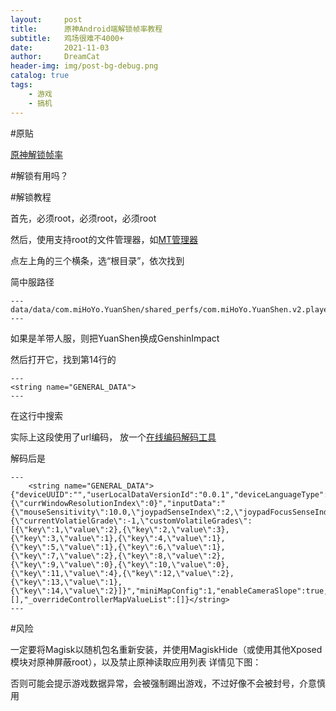 ```yaml
---
layout:     post
title:      原神Android端解锁帧率教程
subtitle:   鸡场很难不4000+
date:       2021-11-03
author:     DreamCat
header-img: img/post-bg-debug.png
catalog: true
tags:
    - 游戏
    - 搞机
---
```


#原贴

[原神解锁帧率](https://www.coolapk.com/feed/21910939?shareKey=M2YxMWE3Yjc3YTJkNjA2N2Y2OGY~&shareFrom=com.coolapk.market_11.1.2)

#解锁有用吗？



#解锁教程

首先，必须root，必须root，必须root

然后，使用支持root的文件管理器，如[MT管理器](https://www.coolapk.com/apk/bin.mt.plus)

点左上角的三个横条，选“根目录”，依次找到

简中服路径

```
---
data/data/com.miHoYo.YuanShen/shared_perfs/com.miHoYo.YuanShen.v2.playerperfs.xml
---
```

如果是羊带人服，则把YuanShen换成GenshinImpact

然后打开它，找到第14行的

```
---
<string name="GENERAL_DATA">
---
```
在这行中搜索

实际上这段使用了url编码，
放一个[在线编码解码工具](http://tool.chinaz.com/tools/urlencode.aspx)

解码后是

```
---
    <string name="GENERAL_DATA">{"deviceUUID":"","userLocalDataVersionId":"0.0.1","deviceLanguageType":2,"deviceVoiceLanguageType":0,"selectedServerName":"cn_gf01","localLevelIndex":0,"deviceID":"","targetUID":"","curAccountName":"","uiSaveData":"{\"currWindowResolutionIndex\":0}","inputData":"{\"mouseSensitivity\":10.0,\"joypadSenseIndex\":2,\"joypadFocusSenseIndex\":2,\"joypadInvertCameraX\":false,\"joypadInvertCameraY\":false,\"joypadInvertFocusCameraX\":false,\"joypadInvertFocusCameraY\":false,\"mouseSenseIndex\":2,\"mouseFocusSenseIndex\":2,\"touchpadSenseIndex\":2,\"touchpadFocusSenseIndex\":2,\"lastJoypadDefaultScale\":1.0,\"lastJoypadFocusScale\":1.0,\"lastPCDefaultScale\":0.75,\"lastPCFocusScale\":1.0,\"lastTouchDefaultScale\":0.8500000238418579,\"lastTouchFcousScale\":0.8500000238418579,\"switchWalkRunByBtn\":false,\"cameraDistanceRatio\":0.0}","graphicsData":"{\"currentVolatielGrade\":-1,\"customVolatileGrades\":[{\"key\":1,\"value\":2},{\"key\":2,\"value\":3},{\"key\":3,\"value\":1},{\"key\":4,\"value\":1},{\"key\":5,\"value\":1},{\"key\":6,\"value\":1},{\"key\":7,\"value\":2},{\"key\":8,\"value\":2},{\"key\":9,\"value\":0},{\"key\":10,\"value\":0},{\"key\":11,\"value\":4},{\"key\":12,\"value\":2},{\"key\":13,\"value\":1},{\"key\":14,\"value\":2}]}","miniMapConfig":1,"enableCameraSlope":true,"enableCameraCombatLock":true,"completionPkg":false,"onlyPlayWithPSPlayer":false,"resinNotification":true,"exploreNotification":true,"volumeGlobal":10,"volumeSFX":10,"volumeMusic":10,"volumeVoice":10,"motionBlur":true,"gyroAiming":false,"_overrideControllerMapKeyList":[],"_overrideControllerMapValueList":[]}</string>
---
```


#风险

一定要将Magisk以随机包名重新安装，并使用MagiskHide（或使用其他Xposed模块对原神屏蔽root），以及禁止原神读取应用列表
详情见下图：

否则可能会提示游戏数据异常，会被强制踢出游戏，不过好像不会被封号，介意慎用